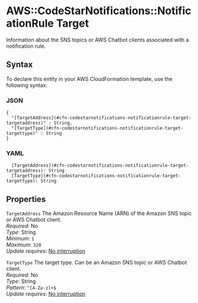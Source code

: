 # AWS::CodeStarNotifications::NotificationRule Target<a name="aws-properties-codestarnotifications-notificationrule-target"></a>

Information about the SNS topics or AWS Chatbot clients associated with a notification rule\.

## Syntax<a name="aws-properties-codestarnotifications-notificationrule-target-syntax"></a>

To declare this entity in your AWS CloudFormation template, use the following syntax:

### JSON<a name="aws-properties-codestarnotifications-notificationrule-target-syntax.json"></a>

```
{
  "[TargetAddress](#cfn-codestarnotifications-notificationrule-target-targetaddress)" : String,
  "[TargetType](#cfn-codestarnotifications-notificationrule-target-targettype)" : String
}
```

### YAML<a name="aws-properties-codestarnotifications-notificationrule-target-syntax.yaml"></a>

```
  [TargetAddress](#cfn-codestarnotifications-notificationrule-target-targetaddress): String
  [TargetType](#cfn-codestarnotifications-notificationrule-target-targettype): String
```

## Properties<a name="aws-properties-codestarnotifications-notificationrule-target-properties"></a>

`TargetAddress`  <a name="cfn-codestarnotifications-notificationrule-target-targetaddress"></a>
The Amazon Resource Name \(ARN\) of the Amazon SNS topic or AWS Chatbot client\.  
*Required*: No  
*Type*: String  
*Minimum*: `1`  
*Maximum*: `320`  
*Update requires*: [No interruption](https://docs.aws.amazon.com/AWSCloudFormation/latest/UserGuide/using-cfn-updating-stacks-update-behaviors.html#update-no-interrupt)

`TargetType`  <a name="cfn-codestarnotifications-notificationrule-target-targettype"></a>
The target type\. Can be an Amazon SNS topic or AWS Chatbot client\.  
*Required*: No  
*Type*: String  
*Pattern*: `^[A-Za-z]+$`  
*Update requires*: [No interruption](https://docs.aws.amazon.com/AWSCloudFormation/latest/UserGuide/using-cfn-updating-stacks-update-behaviors.html#update-no-interrupt)